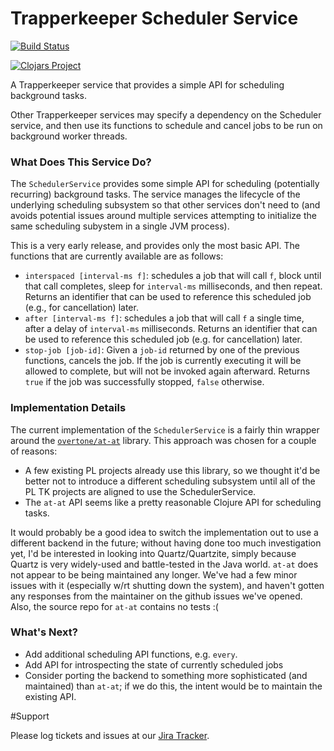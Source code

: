# Trapperkeeper Scheduler Service

[![Build Status](https://travis-ci.org/puppetlabs/trapperkeeper-scheduler.svg)](https://travis-ci.org/puppetlabs/trapperkeeper-scheduler)

[![Clojars Project](http://clojars.org/puppetlabs/trapperkeeper-scheduler/latest-version.svg)](http://clojars.org/puppetlabs/trapperkeeper-scheduler)

A Trapperkeeper service that provides a simple API for scheduling background tasks.

Other Trapperkeeper services may specify a dependency on the Scheduler service,
and then use its functions to schedule and cancel jobs to be run on background
worker threads.

### What Does This Service Do?

The `SchedulerService` provides some simple API for scheduling (potentially
recurring) background tasks.  The service manages the lifecycle of the underlying
scheduling subsystem so that other services don't need to (and avoids potential issues
around multiple services attempting to initialize the same scheduling subystem
in a single JVM process).

This is a very early release, and provides only the most basic API.  The functions
that are currently available are as follows:

* `interspaced [interval-ms f]`: schedules a job that will call `f`, block until
  that call completes, sleep for `interval-ms` milliseconds, and then repeat.
  Returns an identifier that can be used to reference this scheduled job (e.g.,
  for cancellation) later.
* `after [interval-ms f]`: schedules a job that will call `f` a single time, after
  a delay of `interval-ms` milliseconds.  Returns an identifier that can be used
  to reference this scheduled job (e.g. for cancellation) later.
* `stop-job [job-id]`: Given a `job-id` returned by one of the previous functions,
  cancels the job.  If the job is currently executing it will be allowed to complete,
  but will not be invoked again afterward.  Returns `true` if the job was successfully
  stopped, `false` otherwise.

### Implementation Details

The current implementation of the `SchedulerService` is a fairly thin wrapper around
the [`overtone/at-at`](https://github.com/overtone/at-at) library.  This approach
was chosen for a couple of reasons:

* A few existing PL projects already use this library, so we thought it'd be better
  not to introduce a different scheduling subsystem until all of the PL TK projects
  are aligned to use the SchedulerService.
* The `at-at` API seems like a pretty reasonable Clojure API for scheduling tasks.

It would probably be a good idea to switch the implementation out to use a different
backend in the future; without having done too much investigation yet, I'd be
interested in looking into Quartz/Quartzite, simply because Quartz is very widely-used
and battle-tested in the Java world.  `at-at` does not appear to be being maintained
any longer.  We've had a few minor issues with it (especially w/rt shutting down
the system), and haven't gotten any responses from the maintainer on the github
issues we've opened.  Also, the source repo for `at-at` contains no tests :(

### What's Next?

* Add additional scheduling API functions, e.g. `every`.
* Add API for introspecting the state of currently scheduled jobs
* Consider porting the backend to something more sophisticated (and maintained)
  than `at-at`; if we do this, the intent would be to maintain the existing API.

#Support

Please log tickets and issues at our [Jira Tracker](https://tickets.puppetlabs.com/issues/?jql=project%20%3D%20Trapperkeeper).

